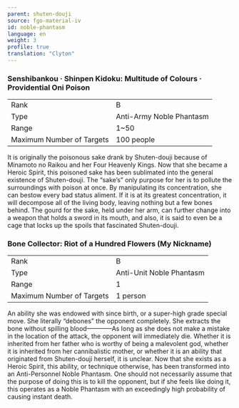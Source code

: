 ```yaml
---
parent: shuten-douji
source: fgo-material-iv
id: noble-phantasm
language: en
weight: 3
profile: true
translation: "Clyton"
---
```


### Senshibankou · Shinpen Kidoku: Multitude of Colours · Providential Oni Poison

<table>
  <tr><td>Rank</td><td>B</td></tr>
  <tr><td>Type</td><td>Anti-Army Noble Phantasm</td></tr>
  <tr><td>Range</td><td>1~50</td></tr>
  <tr><td>Maximum Number of Targets</td><td>100 people</td></tr>
</table>

It is originally the poisonous sake drank by Shuten-douji because of Minamoto no Raikou and her Four Heavenly Kings. Now that she became a Heroic Spirit, this poisoned sake has been sublimated into the general existence of Shuten-douji. The “sake’s” only purpose for her is to pollute the surroundings with poison at once. By manipulating its concentration, she can bestow every bad status aliment. If it is at its greatest concentration, it will decompose all of the living body, leaving nothing but a few bones behind. The gourd for the sake, held under her arm, can further change into a weapon that holds a sword in its mouth, and also, it is said to even be a cage that locks up the spoils that fascinated Shuten-douji.

### Bone Collector: Riot of a Hundred Flowers (My Nickname)

<table>
  <tr><td>Rank</td><td>B</td></tr>
  <tr><td>Type</td><td>Anti-Unit Noble Phantasm</td></tr>
  <tr><td>Range</td><td>1</td></tr>
  <tr><td>Maximum Number of Targets</td><td>1 person</td></tr>
</table>

An ability she was endowed with since birth, or a super-high grade special move. She literally “debones” the opponent completely. She extracts the bone without spilling blood————As long as she does not make a mistake in the location of the attack, the opponent will immediately die. Whether it is inherited from her father who is worthy of being a malevolent god, whether it is inherited from her cannibalistic mother, or whether it is an ability that originated from Shuten-douji herself, it is unclear. Now that she exists as a Heroic Spirit, this ability, or technique otherwise, has been transformed into an Anti-Personnel Noble Phantasm. One should not necessarily assume that the purpose of doing this is to kill the opponent, but if she feels like doing it, this operates as a Noble Phantasm with an exceedingly high probability of causing instant death.
